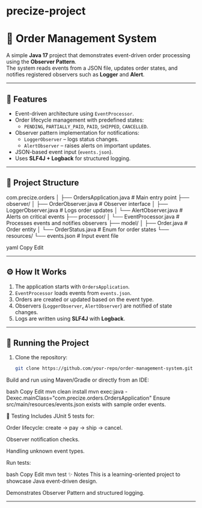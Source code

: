 ﻿# precize-project

# 🛒 Order Management System

A simple **Java 17** project that demonstrates event-driven order processing using the **Observer Pattern**.  
The system reads events from a JSON file, updates order states, and notifies registered observers such as **Logger** and **Alert**.

---

## 📌 Features
- Event-driven architecture using `EventProcessor`.
- Order lifecycle management with predefined states:
  - `PENDING`, `PARTIALLY_PAID`, `PAID`, `SHIPPED`, `CANCELLED`.
- Observer pattern implementation for notifications:
  - `LoggerObserver` – logs status changes.
  - `AlertObserver` – raises alerts on important updates.
- JSON-based event input (`events.json`).
- Uses **SLF4J + Logback** for structured logging.

---

## 📂 Project Structure
com.precize.orders
│
├── OrdersApplication.java # Main entry point
├── observer/
│ ├── OrderObserver.java # Observer interface
│ ├── LoggerObserver.java # Logs order updates
│ └── AlertObserver.java # Alerts on critical events
├── processor/
│ └── EventProcessor.java # Processes events and notifies observers
├── model/
│ ├── Order.java # Order entity
│ └── OrderStatus.java # Enum for order states
└── resources/
└── events.json # Input event file

yaml
Copy
Edit

---

## ⚙️ How It Works
1. The application starts with `OrdersApplication`.
2. `EventProcessor` loads events from `events.json`.
3. Orders are created or updated based on the event type.
4. Observers (`LoggerObserver`, `AlertObserver`) are notified of state changes.
5. Logs are written using **SLF4J** with **Logback**.

---

## 🚀 Running the Project
1. Clone the repository:
   ```bash
   git clone https://github.com/your-repo/order-management-system.git
Build and run using Maven/Gradle or directly from an IDE:

bash
Copy
Edit
mvn clean install
mvn exec:java -Dexec.mainClass="com.precize.orders.OrdersApplication"
Ensure src/main/resources/events.json exists with sample order events.

🧪 Testing
Includes JUnit 5 tests for:

Order lifecycle: create → pay → ship → cancel.

Observer notification checks.

Handling unknown event types.

Run tests:

bash
Copy
Edit
mvn test
✨ Notes
This is a learning-oriented project to showcase Java event-driven design.

Demonstrates Observer Pattern and structured logging.

---
